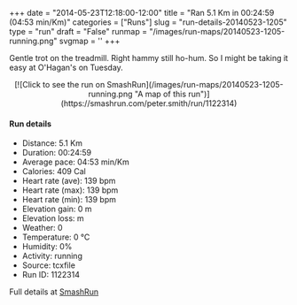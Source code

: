 +++
date = "2014-05-23T12:18:00-12:00"
title = "Ran 5.1 Km in 00:24:59 (04:53 min/Km)"
categories = ["Runs"]
slug = "run-details-20140523-1205"
type = "run"
draft = "False"
runmap = "/images/run-maps/20140523-1205-running.png"
svgmap = '<polyline points="">'
+++

Gentle trot on the treadmill. Right hammy still ho-hum. So I might be taking it easy at O'Hagan's on Tuesday. 

<!--more-->

<center>
[![Click to see the run on SmashRun](/images/run-maps/20140523-1205-running.png "A map of this run")](https://smashrun.com/peter.smith/run/1122314)
</center>

#### Run details

* Distance: 5.1 Km
* Duration: 00:24:59
* Average pace: 04:53 min/Km
* Calories: 409 Cal
* Heart rate (ave): 139 bpm
* Heart rate (max): 139 bpm
* Heart rate (min): 139 bpm
* Elevation gain: 0 m
* Elevation loss:  m
* Weather: 0
* Temperature: 0 &deg;C
* Humidity: 0%
* Activity: running
* Source: tcxfile
* Run ID: 1122314

Full details at [SmashRun](https://smashrun.com/peter.smith/run/1122314)